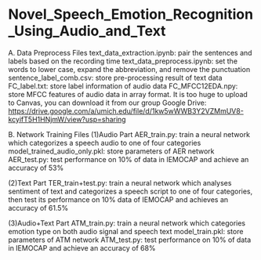 # Novel_Speech_Emotion_Recognition_Using_Audio_and_Text

A. Data Preprocess Files
text_data_extraction.ipynb: pair the sentences and labels based on the recording time
text_data_preprocess.ipynb: set the words to lower case, expand the abbreviation, and remove the punctuation
sentence_label_comb.csv: store pre-processing result of text data
FC_label.txt: store label information of audio data
FC_MFCC12EDA.npy: store MFCC features of audio data in array format. It is too huge to upload to Canvas, you can download it from our group Google Drive: https://drive.google.com/a/umich.edu/file/d/1kw5wWWB3Y2VZMmUV8-kcyifT5H1HNjmW/view?usp=sharing

B. Network Training Files
(1)Audio Part
AER_train.py: train a neural network which categorizes a speech audio to one of four categories
model_trained_audio_only.pkl: store parameters of AER network
AER_test.py: test performance on 10% of data in IEMOCAP and achieve an accuracy of 53%

(2)Text Part
TER_train+test.py: train a neural network which analyses sentiment of text and categorizes a speech script to one of four categories, then test its performance on 10% data of IEMOCAP and achieves an accuracy of 61.5%

(3)Audio+Text Part
ATM_train.py: train a neural network which categories emotion type on both audio signal and speech text
model_train.pkl: store parameters of ATM network
ATM_test.py: test performance on 10% of data in IEMOCAP and achieve an accuracy of 68%
